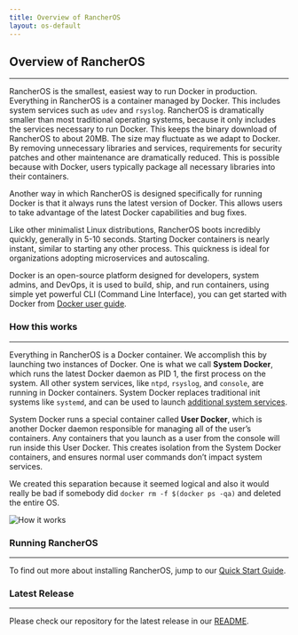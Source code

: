 ```yaml
---
title: Overview of RancherOS
layout: os-default
---
```


## Overview of RancherOS
---
RancherOS is the smallest, easiest way to run Docker in production.  Everything in RancherOS is a container managed by Docker. This includes system services such as `udev` and `rsyslog`.  RancherOS is dramatically smaller than most traditional operating systems, because it only includes the services necessary to run Docker. This keeps the binary download of RancherOS to about 20MB. The size may fluctuate as we adapt to Docker. By removing unnecessary libraries and services, requirements for security patches and other maintenance are dramatically reduced. This is possible because with Docker, users typically package all necessary libraries into their containers. 

Another way in which RancherOS is designed specifically for running Docker is that it always runs the latest version of Docker. This allows users to take advantage of the latest Docker capabilities and bug fixes. 

Like other minimalist Linux distributions, RancherOS boots incredibly quickly, generally in 5-10 seconds.  Starting Docker containers is nearly instant, similar to starting any other process. This quickness is ideal for organizations adopting microservices and autoscaling.

Docker is an open-source platform designed for developers, system admins, and DevOps, it is used to build, ship, and run containers, using simple yet powerful CLI (Command Line Interface), you can get started with Docker from [Docker user guide](https://docs.docker.com/userguide/).

### How this works
---

Everything in RancherOS is a Docker container. We accomplish this by launching two instances of Docker. One is what we call **System Docker**, which runs the latest Docker daemon as PID 1, the first process on the system. All other system services, like `ntpd`, `rsyslog`, and `console`, are running in Docker containers. System Docker replaces traditional init systems like `systemd`, and can be used to launch [additional system services]({{site.baseurl}}/os/configuration/system-services/).

System Docker runs a special container called **User Docker**, which is another Docker daemon responsible for managing all of the user’s containers. Any containers that you launch as a user from the console will run inside this User Docker. This creates isolation from the System Docker containers, and ensures normal user commands don’t impact system services.

 We created this separation because it seemed logical and also it would really be bad if somebody did 
`docker rm -f $(docker ps -qa)` and deleted the entire OS.

![How it works]({{site.baseurl}}/img/os/rancheroshowitworks.png "How it works")

### Running RancherOS
---
To find out more about installing RancherOS, jump to our [Quick Start Guide]({{site.baseurl}}/os/quick-start-guide/).


### Latest Release
---
Please check our repository for the latest release in our [README](https://github.com/rancher/os/blob/master/README.md). 

<br>
<br>
